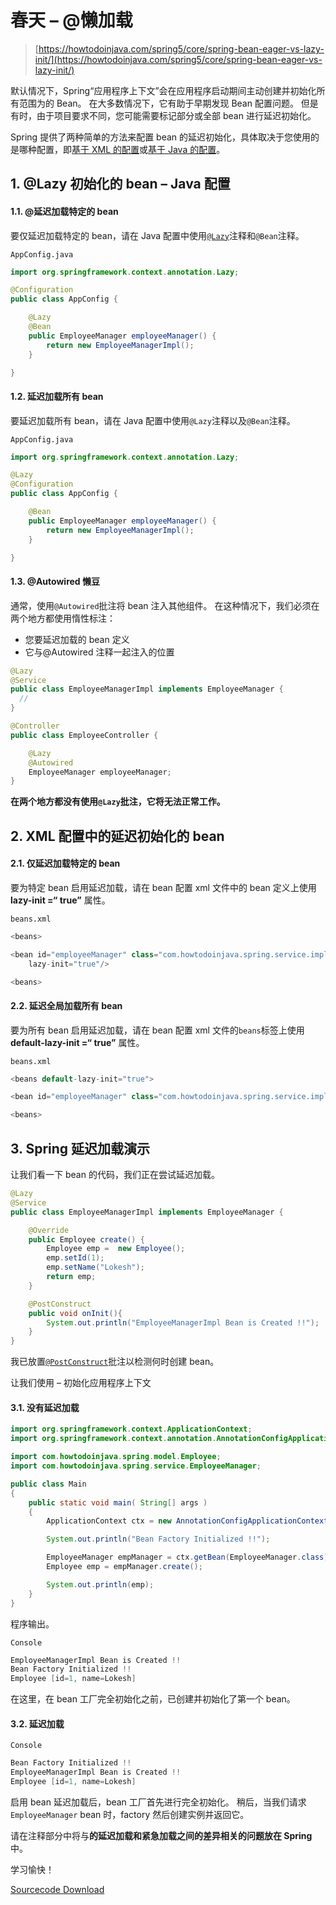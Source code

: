 # 春天 – @懒加载

> [https://howtodoinjava.com/spring5/core/spring-bean-eager-vs-lazy-init/](https://howtodoinjava.com/spring5/core/spring-bean-eager-vs-lazy-init/)

默认情况下，Spring“应用程序上下文”会在应用程序启动期间主动创建并初始化所有范围为的 Bean。 在大多数情况下，它有助于早期发现 Bean 配置问题。 但是有时，由于项目要求不同，您可能需要标记部分或全部 bean 进行延迟初始化。

Spring 提供了两种简单的方法来配置 bean 的延迟初始化，具体取决于您使用的是哪种配置，即[基于 XML 的配置](https://howtodoinjava.com/spring5/core/spring-bean-xml-config/)或[基于 Java 的配置](https://howtodoinjava.com/spring5/core/spring-bean-java-config/)。

## 1\. @Lazy 初始化的 bean – Java 配置

#### 1.1. @延迟加载特定的 bean

要仅延迟加载特定的 bean，请在 Java 配置中使用[`@Lazy`](https://docs.spring.io/spring-framework/docs/current/javadoc-api/org/springframework/context/annotation/Lazy.html)注释和`@Bean`注释。

`AppConfig.java`

```java
import org.springframework.context.annotation.Lazy;

@Configuration
public class AppConfig {

    @Lazy
    @Bean
    public EmployeeManager employeeManager() {
        return new EmployeeManagerImpl();
    }

}

```

#### 1.2. 延迟加载所有 bean

要延迟加载所有 bean，请在 Java 配置中使用`@Lazy`注释以及`@Bean`注释。

`AppConfig.java`

```java
import org.springframework.context.annotation.Lazy;

@Lazy
@Configuration
public class AppConfig {

    @Bean
    public EmployeeManager employeeManager() {
        return new EmployeeManagerImpl();
    }

}

```

#### 1.3. @Autowired 懒豆

通常，使用`@Autowired`批注将 bean 注入其他组件。 在这种情况下，我们必须在两个地方都使用惰性标注：

*   您要延迟加载的 bean 定义
*   它与@Autowired 注释一起注入的位置

```java
@Lazy
@Service
public class EmployeeManagerImpl implements EmployeeManager {
  //
}

```

```java
@Controller
public class EmployeeController {

	@Lazy
	@Autowired
	EmployeeManager employeeManager;
}

```

**在两个地方都没有使用`@Lazy`批注，它将无法正常工作。**

## 2\. XML 配置中的延迟初始化的 bean

#### 2.1. 仅延迟加载特定的 bean

要为特定 bean 启用延迟加载，请在 bean 配置 xml 文件中的 bean 定义上使用 **lazy-init =“ true”** 属性。

`beans.xml`

```java
<beans>

<bean id="employeeManager" class="com.howtodoinjava.spring.service.impl.EmployeeManagerImpl" 
	lazy-init="true"/>

<beans>

```

#### 2.2. 延迟全局加载所有 bean

要为所有 bean 启用延迟加载，请在 bean 配置 xml 文件的`beans`标签上使用 **default-lazy-init =“ true”** 属性。

`beans.xml`

```java
<beans default-lazy-init="true">

<bean id="employeeManager" class="com.howtodoinjava.spring.service.impl.EmployeeManagerImpl" />

<beans>

```

## 3\. Spring 延迟加载演示

让我们看一下 bean 的代码，我们正在尝试延迟加载。

```java
@Lazy
@Service
public class EmployeeManagerImpl implements EmployeeManager {

	@Override
	public Employee create() {
		Employee emp =  new Employee();
		emp.setId(1);
		emp.setName("Lokesh");
		return emp;
	}

	@PostConstruct
	public void onInit(){
		System.out.println("EmployeeManagerImpl Bean is Created !!");
	}
}

```

我已放置[`@PostConstruct`](https://howtodoinjava.com/spring/spring-core/spring-bean-life-cycle/)批注以检测何时创建 bean。

让我们使用 – 初始化应用程序上下文

#### 3.1. 没有延迟加载

```java
import org.springframework.context.ApplicationContext;
import org.springframework.context.annotation.AnnotationConfigApplicationContext;

import com.howtodoinjava.spring.model.Employee;
import com.howtodoinjava.spring.service.EmployeeManager;

public class Main 
{
    public static void main( String[] args )
    {
    	ApplicationContext ctx = new AnnotationConfigApplicationContext(AppConfig.class);

    	System.out.println("Bean Factory Initialized !!");

    	EmployeeManager empManager = ctx.getBean(EmployeeManager.class);
    	Employee emp = empManager.create();

    	System.out.println(emp);
    }
}

```

程序输出。

`Console`

```java
EmployeeManagerImpl Bean is Created !!
Bean Factory Initialized !!
Employee [id=1, name=Lokesh]

```

在这里，在 bean 工厂完全初始化之前，已创建并初始化了第一个 bean。

#### 3.2. 延迟加载

`Console`

```java
Bean Factory Initialized !!
EmployeeManagerImpl Bean is Created !!
Employee [id=1, name=Lokesh]

```

启用 bean 延迟加载后，bean 工厂首先进行完全初始化。 稍后，当我们请求`EmployeeManager` bean 时，factory 然后创建实例并返回它。

请在注释部分中将与**的延迟加载和紧急加载之间的差异相关的问题放在 Spring** 中。

学习愉快！

[Sourcecode Download](https://github.com/lokeshgupta1981/spring-core/tree/master/src/main/java/com/howtodoinjava/core/demo/beans)